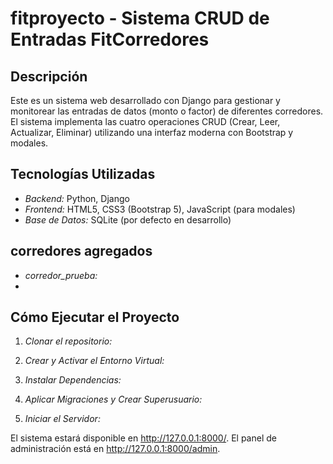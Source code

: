 # fitproyecto - Sistema CRUD de Entradas FitCorredores

## Descripción
Este es un sistema web desarrollado con Django para gestionar y monitorear las entradas de datos (monto o factor) de diferentes corredores.
El sistema implementa las cuatro operaciones CRUD (Crear, Leer, Actualizar, Eliminar) utilizando una interfaz moderna con Bootstrap y modales.

## Tecnologías Utilizadas
* *Backend:* Python, Django
* *Frontend:* HTML5, CSS3 (Bootstrap 5), JavaScript (para modales)
* *Base de Datos:* SQLite (por defecto en desarrollo)

## corredores agregados
* *corredor_prueba:* 
*  

## Cómo Ejecutar el Proyecto

1.  *Clonar el repositorio:*

2.  *Crear y Activar el Entorno Virtual:*
 
3.  *Instalar Dependencias:*
    
4.  *Aplicar Migraciones y Crear Superusuario:*
    
5.  *Iniciar el Servidor:*
    
El sistema estará disponible en http://127.0.0.1:8000/.
El panel de administración está en http://127.0.0.1:8000/admin.